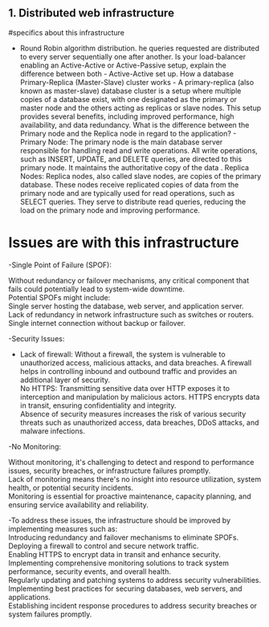 ## 1. Distributed web infrastructure

#specifics about this infrastructure
- Round Robin algorithm distribution. he queries requested are distributed to every server sequentially one after another.
 Is your load-balancer enabling an Active-Active or Active-Passive setup, explain the difference between both
         - Active-Active set up.
How a database Primary-Replica (Master-Slave) cluster works
          - A primary-replica (also known as master-slave) database cluster is a setup where multiple copies of a database exist, with one designated as the primary or master node and the others acting as replicas or slave nodes. This setup provides several benefits, including improved performance, high availability, and data redundancy.
 What is the difference between the Primary node and the Replica node in regard to the application?
       -  Primary Node: The primary node is the main database server responsible for handling read and write operations. All write operations, such as INSERT, UPDATE, and DELETE queries, are directed to this primary node. It maintains the authoritative copy of the data    .
        Replica Nodes: Replica nodes, also called slave nodes, are copies of the primary database. These nodes receive replicated copies of data from the primary node and are typically used for read operations, such as SELECT queries. They serve to distribute read queries, reducing the load on the primary node and improving performance.

# Issues are with this infrastructure<br/>
-Single Point of Failure (SPOF):<br/>

Without redundancy or failover mechanisms, any critical component that fails could potentially lead to system-wide downtime.<br/>
Potential SPOFs might include:<br/>
Single server hosting the database, web server, and application server.<br/>
Lack of redundancy in network infrastructure such as switches or routers.<br/>
Single internet connection without backup or failover.<br/>

-Security Issues:<br/>

- Lack of firewall: Without a firewall, the system is vulnerable to unauthorized access, malicious attacks, and data breaches. A firewall helps in controlling inbound and outbound traffic and provides an additional layer of security.<br/>
No HTTPS: Transmitting sensitive data over HTTP exposes it to interception and manipulation by malicious actors. HTTPS encrypts data in transit, ensuring confidentiality and integrity.<br/>
Absence of security measures increases the risk of various security threats such as unauthorized access, data breaches, DDoS attacks, and malware infections.<br/>

-No Monitoring:

Without monitoring, it's challenging to detect and respond to performance issues, security breaches, or infrastructure failures promptly.<br/>
Lack of monitoring means there's no insight into resource utilization, system health, or potential security incidents.<br/>
Monitoring is essential for proactive maintenance, capacity planning, and ensuring service availability and reliability.<br/>

-To address these issues, the infrastructure should be improved by implementing measures such as:<br/>
Introducing redundancy and failover mechanisms to eliminate SPOFs.<br/>
Deploying a firewall to control and secure network traffic.<br/>
Enabling HTTPS to encrypt data in transit and enhance security.<br/>
Implementing comprehensive monitoring solutions to track system performance, security events, and overall health.<br/>
Regularly updating and patching systems to address security vulnerabilities.<br/>
Implementing best practices for securing databases, web servers, and applications.<br/>
Establishing incident response procedures to address security breaches or system failures promptly.<br/>